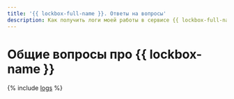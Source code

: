 ```yaml
---
title: '{{ lockbox-full-name }}. Ответы на вопросы'
description: Как получить логи моей работы в сервисе {{ lockbox-full-name }}? Ответы на этот и другие вопросы в данной статье.
---
```


# Общие вопросы про {{ lockbox-name }}

{% include [logs](../../_qa/logs.md) %}
